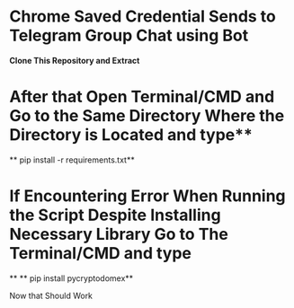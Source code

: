 # Chrome Saved Credential Sends to Telegram Group Chat using Bot

**Clone This Repository and Extract**

 # After that  Open Terminal/CMD and Go to the Same Directory Where the Directory is Located and type**

 ** pip install -r requirements.txt**

# If Encountering Error When Running the Script Despite Installing Necessary Library Go to The Terminal/CMD and type
**
 ** pip install pycryptodomex**

Now that Should Work

